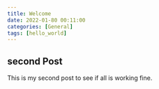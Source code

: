 ```yaml
---
title: Welcome
date: 2022-01-80 00:11:00
categories: [General]
tags: [hello_world]     
---
```


## second Post

This is my second post to see if all is working fine.